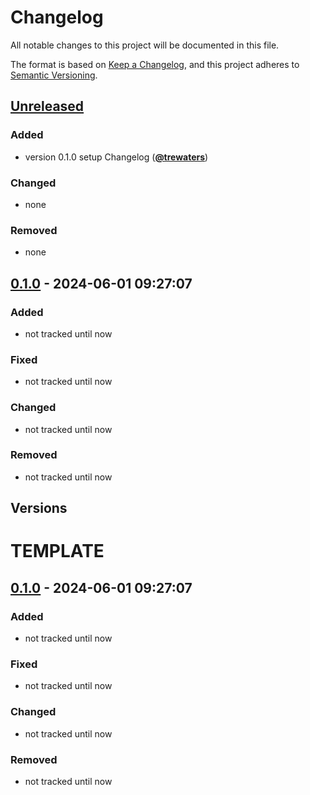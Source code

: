 # Changelog

All notable changes to this project will be documented in this file.

The format is based on [Keep a Changelog](https://keepachangelog.com/en/1.1.0/),
and this project adheres to [Semantic Versioning](https://semver.org/spec/v2.0.0.html).

## [Unreleased]

### Added

- version 0.1.0 setup Changelog ([**@trewaters**](https://github.com/trewaters))

### Changed

- none

### Removed

- none

## [0.1.0] - 2024-06-01 09:27:07

### Added

- not tracked until now

### Fixed

- not tracked until now

### Changed

- not tracked until now

### Removed

- not tracked until now

## Versions

<!-- UPDATE "unreleased once I create release milestones" -->

[unreleased]: https://github.com/Level/level/releases/tag/0.9.0
[0.1.0]: https://github.com/Trewaters/soar/compare/version_stable...HEAD

# TEMPLATE

## [0.1.0] - 2024-06-01 09:27:07

### Added

- not tracked until now

### Fixed

- not tracked until now

### Changed

- not tracked until now

### Removed

- not tracked until now
